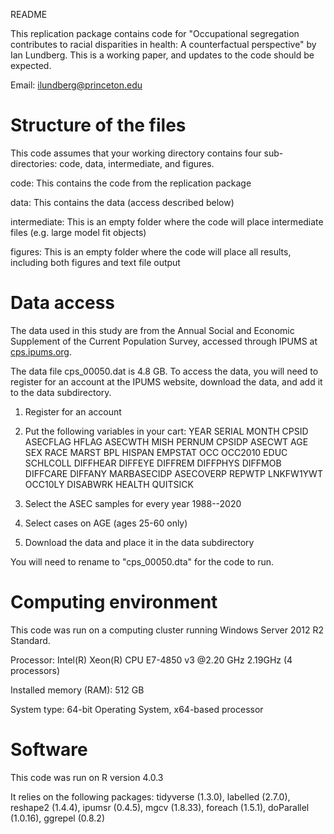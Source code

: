
README

This replication package contains code for "Occupational segregation contributes to racial disparities in health: A counterfactual perspective" by Ian Lundberg. This is a working paper, and updates to the code should be expected.

Email: [ilundberg@princeton.edu](mailto:ilundberg@princeton.edu)

# Structure of the files

This code assumes that your working directory contains four sub-directories: code, data, intermediate, and figures.

code: This contains the code from the replication package

data: This contains the data (access described below)

intermediate: This is an empty folder where the code will place intermediate files (e.g. large model fit objects)

figures: This is an empty folder where the code will place all results, including both figures and text file output

# Data access

The data used in this study are from the Annual Social and Economic Supplement of the Current Population Survey, accessed through IPUMS at [cps.ipums.org](https://cps.ipums.org/cps/).

The data file cps_00050.dat is 4.8 GB. To access the data, you will need to register for an account at the IPUMS website, download the data, and add it to the data subdirectory. 

1. Register for an account
2. Put the following variables in your cart:
YEAR
SERIAL
MONTH
CPSID
ASECFLAG
HFLAG
ASECWTH
MISH
PERNUM
CPSIDP
ASECWT
AGE
SEX
RACE
MARST
BPL
HISPAN
EMPSTAT
OCC
OCC2010
EDUC
SCHLCOLL
DIFFHEAR
DIFFEYE
DIFFREM
DIFFPHYS
DIFFMOB
DIFFCARE
DIFFANY
MARBASECIDP
ASECOVERP
REPWTP
LNKFW1YWT
OCC10LY
DISABWRK
HEALTH
QUITSICK

3. Select the ASEC samples for every year 1988--2020
4. Select cases on AGE (ages 25-60 only)
5. Download the data and place it in the data subdirectory

You will need to rename to "cps_00050.dta" for the code to run.

# Computing environment

This code was run on a computing cluster running Windows Server 2012 R2 Standard.

Processor: Intel(R) Xeon(R) CPU E7-4850 v3 @2.20 GHz 2.19GHz (4 processors)

Installed memory (RAM): 512 GB

System type: 64-bit Operating System, x64-based processor

# Software

This code was run on R version 4.0.3

It relies on the following packages: tidyverse (1.3.0), labelled (2.7.0), reshape2 (1.4.4), ipumsr (0.4.5), mgcv (1.8.33), foreach (1.5.1), doParallel (1.0.16), ggrepel (0.8.2)